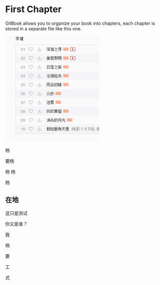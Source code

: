 # First Chapter

GitBook allows you to organize your book into chapters, each chapter is stored in a separate file like this one.

![](/assets/import.png)

杨

要杨

杨  杨

杨

## 在地

这只是测试

你又是谁？

我

杨

要

工

式


